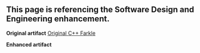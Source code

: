 ## This page is referencing the Software Design and Engineering enhancement.

**Original artifact**
[Original C++ Farkle](https://github.com/groberge/groberge.github.io/tree/main/Original_Farkle)

**Enhanced artifact**
